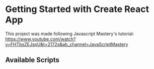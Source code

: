# Getting Started with Create React App

This project was made following Javascript Mastery's tutorial: https://www.youtube.com/watch?v=FHTbsZEJspU&t=2172s&ab_channel=JavaScriptMastery

## Available Scripts

